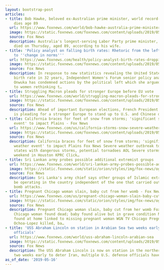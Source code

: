 ```yaml
---
layout: bootstrap-post
articles:
- title: Bob Hawke, beloved ex-Australian prime minister, world record-holding drinker,
    dies age 89
  url: https://www.foxnews.com/world/bob-hawke-australia-prime-minister-world-record-drinker
  image: https://static.foxnews.com/foxnews.com/content/uploads/2019/05/2000-15.jpeg
  source: Fox News
  description: Australia's longest-serving Labor Party prime minister, Bob Hawke,
    died on Thursday, aged 89, according to his wife.
- title: 'Policy analyst on falling birth rates: Rhetoric from the left contributing
    to ''change in norms'''
  url: https://www.foxnews.com/health/policy-analyst-birth-rates-dropping-left-encouraging-women-not-to-have-children
  image: https://static.foxnews.com/foxnews.com/content/uploads/2019/05/birthrates.jpg
  source: Fox News
  description: In response to new statistics revealing the United States has its lowest
    birth rate in 32 years, Independent Women's Forum senior policy analyst Patrice
    Onwuka has condemned actions by the political left which she argued have contributed
    to women rethinking t…
- title: Struggling Macron pleads for stronger Europe before EU vote
  url: https://www.foxnews.com/world/struggling-macron-pleads-for-stronger-europe-before-eu-vote
  image: https://static.foxnews.com/foxnews.com/content/uploads/2019/05/ContentBroker_contentid-72b6c6563aba47ca99fb40a362db8fc5.png
  source: Fox News
  description: Ahead of important European elections, French President Emmanuel Macron
    is pleading for a stronger Europe to stand up to U.S. and Chinese dominance.
- title: California braces for feet of snow from storms; 'significant severe weather
    event' to impact Plains - Fox News
  url: https://www.foxnews.com/us/california-storms-snow-severe-weather-plains-tornado-threat
  image: https://static.foxnews.com/foxnews.com/content/uploads/2019/05/CaliforniaStorms3.jpg
  source: Fox News
  description: California braces for feet of snow from storms; 'significant severe
    weather event' to impact Plains Fox News Severe weather outbreak to threaten 18
    states with dangerous storms, potential tornadoes AOL Severe storms possible this
    weekend in Houston KPRC Click…
- title: Sri Lankan army probes possible additional extremist groups
  url: https://www.foxnews.com/world/sri-lankan-army-probes-possible-additional-extremist-groups
  image: https://static.foxnews.com/static/orion/styles/img/fox-news/og/og-fox-news.png
  source: Fox News
  description: Sri Lanka's army chief says other groups of Islamic extremists could
    be operating in the country independent of the one that carried out Easter Sunday
    bomb attacks.
- title: Pregnant Chicago woman slain, baby cut from her womb - Fox News
  url: https://www.foxnews.com/us/pregnant-chicago-woman-slain-baby-cut-from-her-womb
  image: https://static.foxnews.com/static/orion/styles/img/fox-news/og/og-fox-news.png
  source: Fox News
  description: Pregnant Chicago woman slain, baby cut from her womb Fox News Pregnant
    Chicago woman found dead; baby found alive but in grave condition NBC News Remains
    found at home linked to missing pregnant woman WGN TV Chicago Pregnant teen Marlen
    Ochoa-Lopez killed, ba…
- title: 'USS Abraham Lincoln on station in Arabian Sea two weeks early to deter Iran:
    officials'
  url: https://www.foxnews.com/world/uss-abraham-lincoln-arabian-sea
  image: https://static.foxnews.com/foxnews.com/content/uploads/2019/05/uss-abraham-lincoln-AP.jpg
  source: Fox News
  description: The USS Abraham Lincoln is now on station in the northern Arabian Sea,
    two weeks early to deter Iran, multiple U.S. defense officials have told Fox News.
as_of_date: '2019-05-16'
---
```


